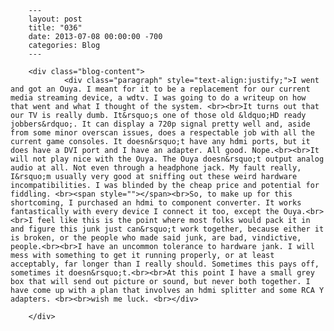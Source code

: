 
        ---
        layout: post
        title: "036"
        date: 2013-07-08 00:00:00 -700
        categories: Blog
        ---

        <div class="blog-content">
				<div class="paragraph" style="text-align:justify;">I went and got an Ouya. I meant for it to be a replacement for our current media streaming device, a wdtv. I was going to do a writeup on how that went and what I thought of the system. <br><br>It turns out that our TV is really dumb. It&rsquo;s one of those old &ldquo;HD ready jobbers&rdquo;. It can display a 720p signal pretty well and, aside from some minor overscan issues, does a respectable job with all the current game consoles. It doesn&rsquo;t have any hdmi ports, but it does have a DVI port and I have an adapter. All good. Nope.<br><br>It will not play nice with the Ouya. The Ouya doesn&rsquo;t output analog audio at all. Not even through a headphone jack. My fault really, I&rsquo;m usually very good at sniffing out these weird hardware incompatibilities. I was blinded by the cheap price and potential for fiddling. <br><span style=""></span><br>So, to make up for this shortcoming, I purchased an hdmi to component converter. It works fantastically with every device I connect it too, except the Ouya.<br><br>I feel like this is the point where most folks would pack it in and figure this junk just can&rsquo;t work together, because either it is broken, or the people who made said junk, are bad, vindictive, people.<br><br>I have an uncommon tolerance to hardware jank. I will mess with something to get it running properly, or at least acceptably, far longer than I really should. Sometimes this pays off, sometimes it doesn&rsquo;t.<br><br>At this point I have a small grey box that will send out picture or sound, but never both together. I have come up with a plan that involves an hdmi splitter and some RCA Y adapters. <br><br>wish me luck. <br></div>

		</div>
        